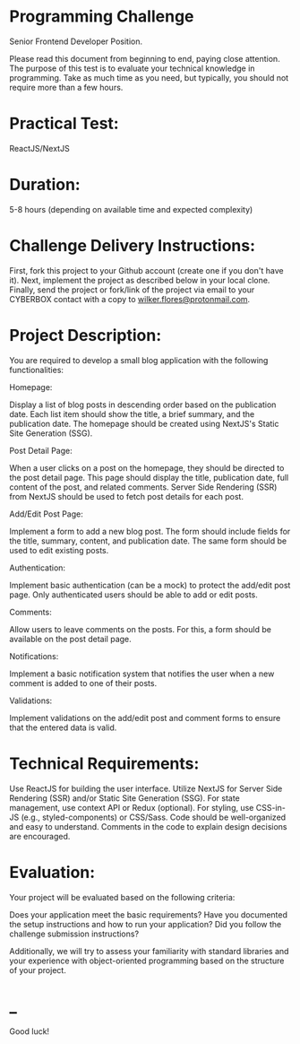 # Programming Challenge 

Senior Frontend Developer Position.

Please read this document from beginning to end, paying close attention. The purpose of this test is to evaluate your technical knowledge in programming.
Take as much time as you need, but typically, you should not require more than a few hours.

# Practical Test:

  ReactJS/NextJS


# Duration:

  5-8 hours (depending on available time and expected complexity)

# Challenge Delivery Instructions:

  First, fork this project to your Github account (create one if you don't have it).
  Next, implement the project as described below in your local clone.
  Finally, send the project or fork/link of the project via email to your CYBERBOX contact with a copy to wilker.flores@protonmail.com.

# Project Description:

  You are required to develop a small blog application with the following functionalities:
  
Homepage:
  
  Display a list of blog posts in descending order based on the publication date. Each list item should show the title, a brief summary, and the publication date. 
  The homepage should be created using NextJS's Static Site Generation (SSG).
  
Post Detail Page: 
  
  When a user clicks on a post on the homepage, they should be directed to the post detail page. This page should display the title, publication date, full  content of the     post, and related comments. Server Side Rendering (SSR) from NextJS should be used to fetch post details for each post.
  
Add/Edit Post Page:
  
  Implement a form to add a new blog post. The form should include fields for the title, summary, content, and publication date. 
  The same form should be used to edit existing posts.
  
Authentication:

  Implement basic authentication (can be a mock) to protect the add/edit post page. Only authenticated users should be able to add or edit posts.
  
Comments:

  Allow users to leave comments on the posts. For this, a form should be available on the post detail page.
  
Notifications:

  Implement a basic notification system that notifies the user when a new comment is added to one of their posts.
  
Validations:

  Implement validations on the add/edit post and comment forms to ensure that the entered data is valid.

# Technical Requirements:

  Use ReactJS for building the user interface.
  Utilize NextJS for Server Side Rendering (SSR) and/or Static Site Generation (SSG).
  For state management, use context API or Redux (optional).
  For styling, use CSS-in-JS (e.g., styled-components) or CSS/Sass.
  Code should be well-organized and easy to understand.
  Comments in the code to explain design decisions are encouraged.

# Evaluation:

Your project will be evaluated based on the following criteria:

  Does your application meet the basic requirements?
  Have you documented the setup instructions and how to run your application?
  Did you follow the challenge submission instructions?

Additionally, we will try to assess your familiarity with standard libraries and your experience with object-oriented programming based on the structure of your project.

# _


Good luck!

